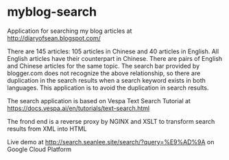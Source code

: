 # myblog-search

Application for searching my blog articles at http://diaryofsean.blogspot.com/

There are 145 articles: 105 articles in Chinese and 40 articles in English.
All English articles have their counterpart in Chinese.
There are pairs of English and Chinese articles for the same topic.
The search bar provided by blogger.com does not recognize the above relationship,
so there are duplication in the search results when a search keyword exists in both languages.
This application is to avoid the duplication in search results.

The search application is based on Vespa Text Search Tutorial
at https://docs.vespa.ai/en/tutorials/text-search.html

The frond end is a reverse proxy by NGINX and XSLT to transform search results from XML into HTML

Live demo at http://search.seanlee.site/search/?query=%E9%AD%9A on Google Cloud Platform
